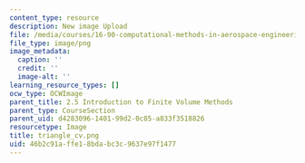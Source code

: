 ```yaml
---
content_type: resource
description: New image Upload
file: /media/courses/16-90-computational-methods-in-aerospace-engineering-spring-2014/46b2c91affe18bdabc3c9637e97f1477_triangle_cv.png
file_type: image/png
image_metadata:
  caption: ''
  credit: ''
  image-alt: ''
learning_resource_types: []
ocw_type: OCWImage
parent_title: 2.5 Introduction to Finite Volume Methods
parent_type: CourseSection
parent_uid: d4283096-1401-99d2-0c85-a833f3518826
resourcetype: Image
title: triangle_cv.png
uid: 46b2c91a-ffe1-8bda-bc3c-9637e97f1477
---
```


